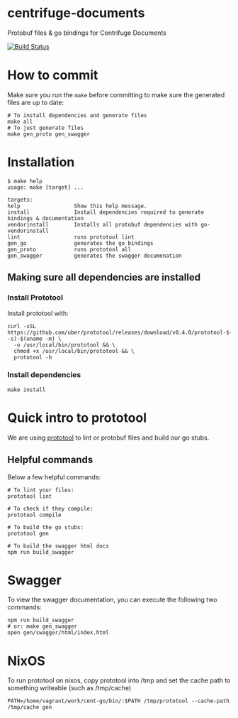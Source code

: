 # centrifuge-documents
Protobuf files &amp; go bindings for Centrifuge Documents

[![Build Status](https://travis-ci.com/CentrifugeInc/centrifuge-protobufs.svg?token=Sbf68xBZUZLMB3kGTKcX&branch=master)](https://travis-ci.com/CentrifugeInc/centrifuge-protobufs)


# How to commit
Make sure you run the `make` before committing to make sure the generated files are up to date:

```bash,
# To install dependencies and generate files
make all
# To just generate files
make gen_proto gen_swagger
```

# Installation

```
$ make help
usage: make [target] ...

targets:
help                 Show this help message.
install              Install dependencies required to generate bindings & documentation
vendorinstall        Installs all protobuf dependencies with go-vendorinstall
lint                 runs prototool lint
gen_go               generates the go bindings
gen_proto            runs prototool all
gen_swagger          generates the swagger documenation
```
## Making sure all dependencies are installed
### Install Prototool
Install prototool with:

```
curl -sSL https://github.com/uber/prototool/releases/download/v0.4.0/prototool-$(uname -s)-$(uname -m) \
  -o /usr/local/bin/prototool && \
  chmod +x /usr/local/bin/prototool && \
  prototool -h
```

### Install dependencies
```
make install
```

# Quick intro to prototool
We are using [prototool](https://github.com/uber/prototool) to lint or protobuf
files and build our go stubs.

## Helpful commands

Below a few helpful commands:

```
# To lint your files:
prototool lint

# To check if they compile:
prototool compile

# To build the go stubs:
prototool gen

# To build the swagger html docs
npm run build_swagger

```

# Swagger
To view the swagger documentation, you can execute the following two commands:

```bash,
npm run build_swagger
# or: make gen_swagger
open gen/swagger/html/index.html
```

# NixOS
To run prototool on nixos, copy prototool into /tmp and set the cache path to something writeable (such as /tmp/cache)

```
PATH=/home/vagrant/work/cent-go/bin/:$PATH /tmp/prototool --cache-path /tmp/cache gen
```
